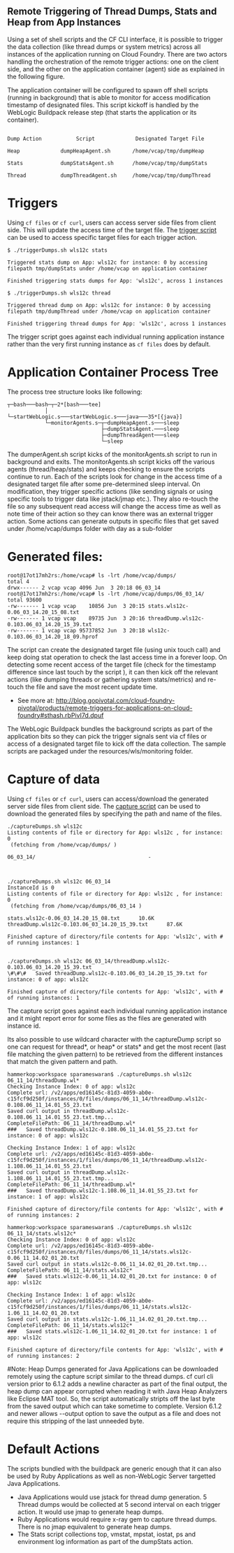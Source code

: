 ## Remote Triggering of Thread Dumps, Stats and Heap from App Instances

Using a set of shell scripts and the CF CLI interface, it is possible to trigger the data collection (like thread dumps or system metrics) across all instances of the application running on Cloud Foundry.
There are two actors handling the orchestration of the remote trigger actions: one on the client side, and the other on the application container (agent) side as explained in the following figure.

The application container will be configured to spawn off shell scripts (running in background) that is able to monitor for access modification timestamp of designated files.
This script kickoff is handled by the WebLogic Buildpack release step (that starts the application or its container).

```

Dump Action           Script             Designated Target File

Heap             dumpHeapAgent.sh       /home/vcap/tmp/dumpHeap

Stats            dumpStatsAgent.sh      /home/vcap/tmp/dumpStats

Thread           dumpThreadAgent.sh     /home/vcap/tmp/dumpThread

```

# Triggers

Using `cf files` or `cf curl`, users can access server side files from client side. This will update the access time of the target file.
The [trigger script](../resources/wls/monitoring/client/triggerDumps.sh) can be used to access specific target files for each trigger action.

```
$ ./triggerDumps.sh wls12c stats

Triggered stats dump on App: wls12c for instance: 0 by accessing filepath tmp/dumpStats under /home/vcap on application container

Finished triggering stats dumps for App: 'wls12c', across 1 instances

$ ./triggerDumps.sh wls12c thread

Triggered thread dump on App: wls12c for instance: 0 by accessing filepath tmp/dumpThread under /home/vcap on application container

Finished triggering thread dumps for App: 'wls12c', across 1 instances

```

The trigger script goes against each individual running application instance rather than the very first running instance as `cf files` does by default.


# Application Container Process Tree

The process tree structure looks like following:
```
┬─bash───bash─┬─2*[bash───tee]
            │             └─startWebLogic.s───startWebLogic.s───java───35*[{java}]
            └─monitorAgents.s─┬─dumpHeapAgent.s───sleep
                              ├─dumpStatsAgent.───sleep
                              ├─dumpThreadAgent───sleep
                              └─sleep
```
The dumperAgent.sh script kicks of the monitorAgents.sh script to run in background and exits.
The monitorAgents.sh script kicks off the various agents (thread/heap/stats) and keeps checking to ensure the scripts continue to run.
Each of the scripts look for change in the access time of a designated target file after some pre-determined sleep interval.
On modification, they trigger specific actions (like sending signals or using specific tools to trigger data like jstack/jmap etc.).
They also re-touch the file so any subsequent read access will change the access time as well as note time of their action so they can know there was an external trigger action.
Some actions can generate outputs in specific files that get saved under /home/vcap/dumps folder with day as a sub-folder

# Generated files:
```
root@17ot17mh2rs:/home/vcap# ls -lrt /home/vcap/dumps/
total 4
drwx------ 2 vcap vcap 4096 Jun  3 20:18 06_03_14
root@17ot17mh2rs:/home/vcap# ls -lrt /home/vcap/dumps/06_03_14/
total 93600
-rw------- 1 vcap vcap    10856 Jun  3 20:15 stats.wls12c-0.06_03_14.20_15_08.txt
-rw------- 1 vcap vcap    89735 Jun  3 20:16 threadDump.wls12c-0.103.06_03_14.20_15_39.txt
-rw------- 1 vcap vcap 95737852 Jun  3 20:18 wls12c-0.103.06_03_14.20_18_09.hprof
```


The script can create the designated target file (using unix touch call) and keep doing stat operation to check the last access time in a forever loop. On detecting some recent access of the target file (check for the timestamp difference since last touch by the script ), it can then kick off the relevant actions (like dumping threads or gathering system stats/metrics) and re-touch the file and save the most recent update time.

- See more at: http://blog.gopivotal.com/cloud-foundry-pivotal/products/remote-triggers-for-applications-on-cloud-foundry#sthash.rbPivI7d.dpuf

The WebLogic Buildpack bundles the background scripts as part of the application bits so they can pick the trigger signals sent via cf files or access of a designated target file to kick off the data collection.
The sample scripts are packaged under the resources/wls/monitoring folder.


# Capture of data


Using `cf files` or `cf curl`, users can access/download the generated server side files from client side.
The [capture script](../resources/wls/monitoring/client/captureDumps.sh) can be used to download the generated files by specifying the path and name of the files.

```
./captureDumps.sh wls12c
Listing contents of file or directory for App: wls12c , for instance: 0
 (fetching from /home/vcap/dumps/ )

06_03_14/                                    -



./captureDumps.sh wls12c 06_03_14
InstanceId is 0
Listing contents of file or directory for App: wls12c , for instance: 0
 (fetching from /home/vcap/dumps/06_03_14 )

stats.wls12c-0.06_03_14.20_15_08.txt      10.6K
threadDump.wls12c-0.103.06_03_14.20_15_39.txt      87.6K

Finished capture of directory/file contents for App: 'wls12c', with # of running instances: 1


./captureDumps.sh wls12c 06_03_14/threadDump.wls12c-0.103.06_03_14.20_15_39.txt
\#\#\#   Saved threadDump.wls12c-0.103.06_03_14.20_15_39.txt for instance: 0 of app: wls12c

Finished capture of directory/file contents for App: 'wls12c', with # of running instances: 1

```

The capture script goes against each individual running application instance and it might report error for some files as the files are generated with instance id.

Its also possible to use wildcard character with the captureDump script so one can request for thread*, or heap* or stats* and get the most recent (last file matching the given pattern) to be retrieved from the different instances that match the given pattern and path.

```
hammerkop:workspace sparameswaran$ ./captureDumps.sh wls12c 06_11_14/threadDump.wl*
Checking Instance Index: 0 of app: wls12c
Complete url: /v2/apps/ed16145c-81d3-4059-ab0e-c15fcf9d250f/instances/0/files/dumps/06_11_14/threadDump.wls12c-0.108.06_11_14.01_55_23.txt
Saved curl output in threadDump.wls12c-0.108.06_11_14.01_55_23.txt.tmp...
CompleteFilePath: 06_11_14/threadDump.wl*
###   Saved threadDump.wls12c-0.108.06_11_14.01_55_23.txt for instance: 0 of app: wls12c

Checking Instance Index: 1 of app: wls12c
Complete url: /v2/apps/ed16145c-81d3-4059-ab0e-c15fcf9d250f/instances/1/files/dumps/06_11_14/threadDump.wls12c-1.108.06_11_14.01_55_23.txt
Saved curl output in threadDump.wls12c-1.108.06_11_14.01_55_23.txt.tmp...
CompleteFilePath: 06_11_14/threadDump.wl*
###   Saved threadDump.wls12c-1.108.06_11_14.01_55_23.txt for instance: 1 of app: wls12c

Finished capture of directory/file contents for App: 'wls12c', with # of running instances: 2

hammerkop:workspace sparameswaran$ ./captureDumps.sh wls12c 06_11_14/stats.wls12c*
Checking Instance Index: 0 of app: wls12c
Complete url: /v2/apps/ed16145c-81d3-4059-ab0e-c15fcf9d250f/instances/0/files/dumps/06_11_14/stats.wls12c-0.06_11_14.02_01_20.txt
Saved curl output in stats.wls12c-0.06_11_14.02_01_20.txt.tmp...
CompleteFilePath: 06_11_14/stats.wls12c*
###   Saved stats.wls12c-0.06_11_14.02_01_20.txt for instance: 0 of app: wls12c

Checking Instance Index: 1 of app: wls12c
Complete url: /v2/apps/ed16145c-81d3-4059-ab0e-c15fcf9d250f/instances/1/files/dumps/06_11_14/stats.wls12c-1.06_11_14.02_01_20.txt
Saved curl output in stats.wls12c-1.06_11_14.02_01_20.txt.tmp...
CompleteFilePath: 06_11_14/stats.wls12c*
###   Saved stats.wls12c-1.06_11_14.02_01_20.txt for instance: 1 of app: wls12c

Finished capture of directory/file contents for App: 'wls12c', with # of running instances: 2
```

#Note:
Heap Dumps generated for Java Applications can be downloaded remotely using the capture script similar to the thread dumps.
cf curl cli version prior to 6.1.2 adds a newline character as part of the final output, the heap dump can appear corrupted when reading it with Java Heap Analyzers like Eclipse MAT tool. So, the script automatically stripts off the last byte from the saved output which can take sometime to complete.
Version 6.1.2 and newer allows --output option to save the output as a file and does not require this stripping of the last unneeded byte.

# Default Actions

The scripts bundled with the buildpack are generic enough that it can also be used by Ruby Applications as well as non-WebLogic Server targetted Java Applications.

* Java Applications would use jstack for thread dump generation. 5 Thread dumps would be collected at 5 second interval on each trigger action.
  It would use jmap to generate heap dumps.
* Ruby Applications would require x-ray gem to capture thread dumps. There is no jmap equivalent to generate heap dumps.
* The Stats script collections top, vmstat, mpstat, iostat, ps and environment log information as part of the dumpStats action.

